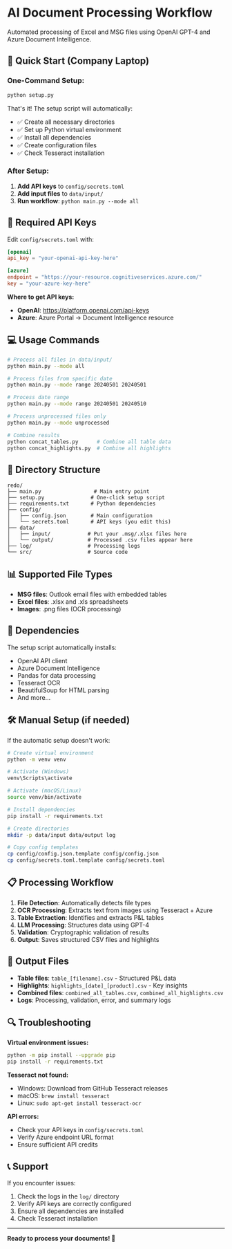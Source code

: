 # AI Document Processing Workflow

Automated processing of Excel and MSG files using OpenAI GPT-4 and Azure Document Intelligence.

## 🚀 Quick Start (Company Laptop)

### One-Command Setup:
```bash
python setup.py
```

That's it! The setup script will automatically:
- ✅ Create all necessary directories
- ✅ Set up Python virtual environment  
- ✅ Install all dependencies
- ✅ Create configuration files
- ✅ Check Tesseract installation

### After Setup:
1. **Add API keys** to `config/secrets.toml`
2. **Add input files** to `data/input/`
3. **Run workflow**: `python main.py --mode all`

## 🔑 Required API Keys

Edit `config/secrets.toml` with:

```toml
[openai]
api_key = "your-openai-api-key-here"

[azure]
endpoint = "https://your-resource.cognitiveservices.azure.com/"
key = "your-azure-key-here"
```

**Where to get API keys:**
- **OpenAI**: https://platform.openai.com/api-keys
- **Azure**: Azure Portal → Document Intelligence resource

## 💻 Usage Commands

```bash
# Process all files in data/input/
python main.py --mode all

# Process files from specific date
python main.py --mode range 20240501 20240501

# Process date range
python main.py --mode range 20240501 20240510

# Process unprocessed files only
python main.py --mode unprocessed

# Combine results
python concat_tables.py      # Combine all table data
python concat_highlights.py  # Combine all highlights
```

## 📁 Directory Structure

```
redo/
├── main.py                 # Main entry point
├── setup.py               # One-click setup script
├── requirements.txt       # Python dependencies
├── config/
│   ├── config.json        # Main configuration
│   └── secrets.toml       # API keys (you edit this)
├── data/
│   ├── input/            # Put your .msg/.xlsx files here
│   └── output/           # Processed .csv files appear here
├── log/                  # Processing logs
└── src/                  # Source code
```

## 📊 Supported File Types

- **MSG files**: Outlook email files with embedded tables
- **Excel files**: .xlsx and .xls spreadsheets
- **Images**: .png files (OCR processing)

## 🔧 Dependencies

The setup script automatically installs:
- OpenAI API client
- Azure Document Intelligence
- Pandas for data processing
- Tesseract OCR
- BeautifulSoup for HTML parsing
- And more...

## 🛠️ Manual Setup (if needed)

If the automatic setup doesn't work:

```bash
# Create virtual environment
python -m venv venv

# Activate (Windows)
venv\Scripts\activate

# Activate (macOS/Linux)
source venv/bin/activate

# Install dependencies
pip install -r requirements.txt

# Create directories
mkdir -p data/input data/output log

# Copy config templates
cp config/config.json.template config/config.json
cp config/secrets.toml.template config/secrets.toml
```

## 📋 Processing Workflow

1. **File Detection**: Automatically detects file types
2. **OCR Processing**: Extracts text from images using Tesseract + Azure
3. **Table Extraction**: Identifies and extracts P&L tables
4. **LLM Processing**: Structures data using GPT-4
5. **Validation**: Cryptographic validation of results
6. **Output**: Saves structured CSV files and highlights

## 🎯 Output Files

- **Table files**: `table_[filename].csv` - Structured P&L data
- **Highlights**: `highlights_[date]_[product].csv` - Key insights
- **Combined files**: `combined_all_tables.csv`, `combined_all_highlights.csv`
- **Logs**: Processing, validation, error, and summary logs

## 🔍 Troubleshooting

**Virtual environment issues:**
```bash
python -m pip install --upgrade pip
pip install -r requirements.txt
```

**Tesseract not found:**
- Windows: Download from GitHub Tesseract releases
- macOS: `brew install tesseract`
- Linux: `sudo apt-get install tesseract-ocr`

**API errors:**
- Check your API keys in `config/secrets.toml`
- Verify Azure endpoint URL format
- Ensure sufficient API credits

## 📞 Support

If you encounter issues:
1. Check the logs in the `log/` directory
2. Verify API keys are correctly configured
3. Ensure all dependencies are installed
4. Check Tesseract installation

---

**Ready to process your documents! 🚀** 